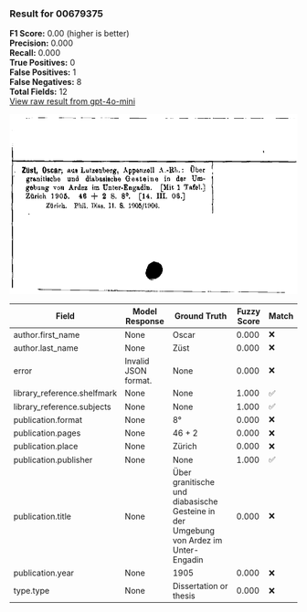 ### Result for 00679375
**F1 Score:** 0.00 (higher is better)<br>**Precision:** 0.000<br>**Recall:** 0.000<br>**True Positives:** 0<br>**False Positives:** 1<br>**False Negatives:** 8<br>**Total Fields:** 12<br>[View raw result from gpt-4o-mini](https://github.com/RISE-UNIBAS/humanities_data_benchmark/blob/main/results/2025-10-03/T0164/request_T0164_00679375.json)

<img src="https://github.com/RISE-UNIBAS/humanities_data_benchmark/blob/main/benchmarks/zettelkatalog/images/00679375.jpg?raw=true" alt="00679375" width="600px">

| Field | Model Response | Ground Truth | Fuzzy Score | Match |
|-------|----------------|--------------|-------------|-------|
| author.first_name | None | Oscar | 0.000 | ❌ |
| author.last_name | None | Züst | 0.000 | ❌ |
| error | Invalid JSON format. | None | 0.000 | ❌ |
| library_reference.shelfmark | None | None | 1.000 | ✅ |
| library_reference.subjects | None | None | 1.000 | ✅ |
| publication.format | None | 8° | 0.000 | ❌ |
| publication.pages | None | 46 + 2 | 0.000 | ❌ |
| publication.place | None | Zürich | 0.000 | ❌ |
| publication.publisher | None | None | 1.000 | ✅ |
| publication.title | None | Über granitische und diabasische Gesteine in der Umgebung von Ardez im Unter-Engadin | 0.000 | ❌ |
| publication.year | None | 1905 | 0.000 | ❌ |
| type.type | None | Dissertation or thesis | 0.000 | ❌ |
